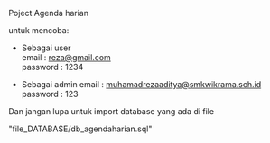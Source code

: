 Poject Agenda harian 

untuk mencoba:

- Sebagai user  
    email       : reza@gmail.com <br>
    password    : 1234

- Sebagai admin
    email       : muhamadrezaaditya@smkwikrama.sch.id
    password    : 123


Dan jangan lupa untuk import database yang ada di file 

"file_DATABASE/db_agendaharian.sql"
